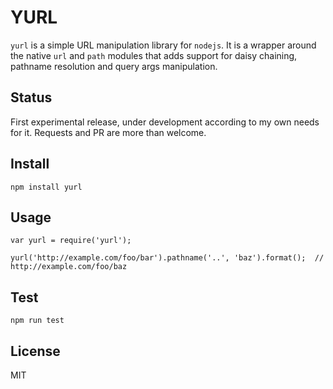 
YURL
====

`yurl` is a simple URL manipulation library for `nodejs`.
It is a wrapper around the native `url` and `path` modules that adds support for daisy chaining,
pathname resolution and query args manipulation.


Status
------

First experimental release, under development according to my own needs for it. Requests and PR
are more than welcome.


Install
-------

    npm install yurl


Usage
-----

    var yurl = require('yurl');
    
    yurl('http://example.com/foo/bar').pathname('..', 'baz').format();  // http://example.com/foo/baz


Test
----

    npm run test


License
-------

MIT

